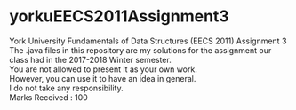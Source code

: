 # yorkuEECS2011Assignment3
York University Fundamentals of Data Structures (EECS 2011) Assignment 3 <br>
The .java files in this repository are my solutions for the assignment our class had in the 2017-2018 Winter semester. <br>
You are not allowed to present it as your own work. <br>
However, you can use it to have an idea in general. <br>
I do not take any responsibility. <br>
Marks Received : 100
